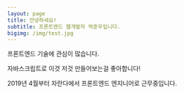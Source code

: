 ```yaml
---
layout: page
title: 안녕하세요!
subtitle: 프론트엔드 웹개발자 박준우입니다.
bigimg: /img/test.jpg
---
```


프론트엔드 기술에 관심이 많습니다.  

자바스크립트로 이것 저것 만들어보는걸 좋아합니다!  

2019년 4월부터 자란다에서 프론트엔드 엔지니어로 근무중입니다.
